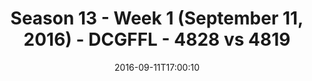 ---
title: Season 13 - Week 1 (September 11, 2016) - DCGFFL - 4828 vs 4819
teams_score:
- team: 4828
  score:
- team: 4819
  score: 27
mvp: D. Hughes (Safety Orange); A. Plier (Maroon)
game-ball: T. Adams (Safety Orange); S. Adamske (Maroon)
season: 13
week: 1
date: '2016-09-11T17:00:10'
pageid: season-13-week-1-september-11-2016-4828-vs-4819
---